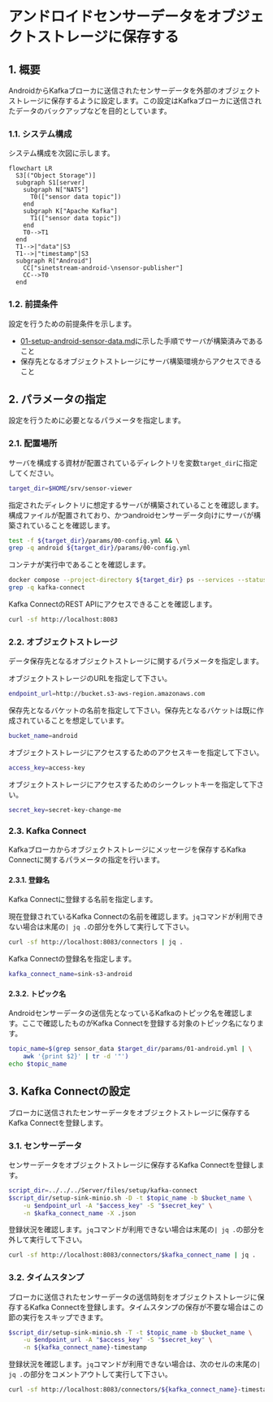 # アンドロイドセンサーデータをオブジェクトストレージに保存する

## 1. 概要

AndroidからKafkaブローカに送信されたセンサーデータを外部のオブジェクトストレージに保存するように設定します。この設定はKafkaブローカに送信されたデータのバックアップなどを目的としています。

### 1.1. システム構成

システム構成を次図に示します。

```mermaid
flowchart LR
  S3[("Object Storage")]
  subgraph S1[server]
    subgraph N["NATS"]
      T0(["sensor data topic"])
    end
    subgraph K["Apache Kafka"]
      T1(["sensor data topic"])
    end
    T0-->T1
  end
  T1-->|"data"|S3
  T1-->|"timestamp"|S3
  subgraph R["Android"]
    CC["sinetstream-android-\nsensor-publisher"]
    CC-->T0
  end
```

### 1.2. 前提条件

設定を行うための前提条件を示します。

* [01-setup-android-sensor-data.md](../../../Server/01-setup-android-sensor-data.md)に示した手順でサーバが構築済みであること
* 保存先となるオブジェクトストレージにサーバ構築環境からアクセスできること

## 2. パラメータの指定

設定を行うために必要となるパラメータを指定します。

### 2.1. 配置場所

サーバを構成する資材が配置されているディレクトリを変数`target_dir`に指定してください。

```bash
target_dir=$HOME/srv/sensor-viewer
```

指定されたディレクトリに想定するサーバが構築されていることを確認します。構成ファイルが配置されており、かつandroidセンサーデータ向けにサーバが構築されていることを確認します。

```bash
test -f ${target_dir}/params/00-config.yml && \
grep -q android ${target_dir}/params/00-config.yml
```

コンテナが実行中であることを確認します。

```bash
docker compose --project-directory ${target_dir} ps --services --status running | \
grep -q kafka-connect
```

Kafka ConnectのREST APIにアクセスできることを確認します。

```bash
curl -sf http://localhost:8083
```

### 2.2. オブジェクトストレージ

データ保存先となるオブジェクトストレージに関するパラメータを指定します。

オブジェクトストレージのURLを指定して下さい。

```bash
endpoint_url=http://bucket.s3-aws-region.amazonaws.com
```

保存先となるバケットの名前を指定して下さい。保存先となるバケットは既に作成されていることを想定しています。

```bash
bucket_name=android
```

オブジェクトストレージにアクセスするためのアクセスキーを指定して下さい。

```bash
access_key=access-key
```

オブジェクトストレージにアクセスするためのシークレットキーを指定して下さい。

```bash
secret_key=secret-key-change-me
```

### 2.3. Kafka Connect

Kafkaブローカからオブジェクトストレージにメッセージを保存するKafka Connectに関するパラメータの指定を行います。

#### 2.3.1. 登録名

Kafka Connectに登録する名前を指定します。

現在登録されているKafka Connectの名前を確認します。`jq`コマンドが利用できない場合は末尾の`| jq .`の部分を外して実行して下さい。

```bash
curl -sf http://localhost:8083/connectors | jq .
```

Kafka Connectの登録名を指定します。

```bash
kafka_connect_name=sink-s3-android
```

#### 2.3.2. トピック名

Androidセンサーデータの送信先となっているKafkaのトピック名を確認します。ここで確認したものがKafka Connectを登録する対象のトピック名になります。

```bash
topic_name=$(grep sensor_data $target_dir/params/01-android.yml | \
    awk '{print $2}' | tr -d '"')
echo $topic_name
```

## 3. Kafka Connectの設定

ブローカに送信されたセンサーデータをオブジェクトストレージに保存するKafka Connectを登録します。

### 3.1. センサーデータ

センサーデータをオブジェクトストレージに保存するKafka Connectを登録します。

```bash
script_dir=../../../Server/files/setup/kafka-connect
$script_dir/setup-sink-minio.sh -D -t $topic_name -b $bucket_name \
    -u $endpoint_url -A "$access_key" -S "$secret_key" \
    -n $kafka_connect_name -X .json
```

登録状況を確認します。`jq`コマンドが利用できない場合は末尾の`| jq .`の部分を外して実行して下さい。

```bash
curl -sf http://localhost:8083/connectors/$kafka_connect_name | jq .
```

### 3.2. タイムスタンプ

ブローカに送信されたセンサーデータの送信時刻をオブジェクトストレージに保存するKafka Connectを登録します。タイムスタンプの保存が不要な場合はこの節の実行をスキップできます。

```bash
$script_dir/setup-sink-minio.sh -T -t $topic_name -b $bucket_name \
    -u $endpoint_url -A "$access_key" -S "$secret_key" \
    -n ${kafka_connect_name}-timestamp
```

登録状況を確認します。`jq`コマンドが利用できない場合は、次のセルの末尾の`| jq .`の部分をコメントアウトして実行して下さい。

```bash
curl -sf http://localhost:8083/connectors/${kafka_connect_name}-timestamp | jq .
```
